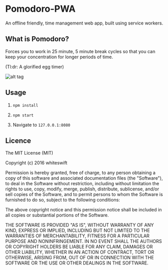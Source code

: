 # Pomodoro-PWA

An offline friendly, time management web app, built using service workers.

## What is Pomodoro?

 Forces you to work in 25 minute, 5 minute break cycles so that you can keep your concentration for longer periods of time.

(Tl:dr: A glorified egg timer)

![alt tag](https://raw.githubusercontent.com/whiteswift/pomodoro-pwa/master/assets/wallpaper.png)

## Usage

1. `npm install`

2. `npm start`

3. Navigate to `127.0.0.1:8080`

## Licence

The MIT License (MIT)

Copyright (c) 2016 whiteswift

Permission is hereby granted, free of charge, to any person obtaining a copy
of this software and associated documentation files (the "Software"), to deal
in the Software without restriction, including without limitation the rights
to use, copy, modify, merge, publish, distribute, sublicense, and/or sell
copies of the Software, and to permit persons to whom the Software is
furnished to do so, subject to the following conditions:

The above copyright notice and this permission notice shall be included in all
copies or substantial portions of the Software.

THE SOFTWARE IS PROVIDED "AS IS", WITHOUT WARRANTY OF ANY KIND, EXPRESS OR
IMPLIED, INCLUDING BUT NOT LIMITED TO THE WARRANTIES OF MERCHANTABILITY,
FITNESS FOR A PARTICULAR PURPOSE AND NONINFRINGEMENT. IN NO EVENT SHALL THE
AUTHORS OR COPYRIGHT HOLDERS BE LIABLE FOR ANY CLAIM, DAMAGES OR OTHER
LIABILITY, WHETHER IN AN ACTION OF CONTRACT, TORT OR OTHERWISE, ARISING FROM,
OUT OF OR IN CONNECTION WITH THE SOFTWARE OR THE USE OR OTHER DEALINGS IN THE
SOFTWARE.
